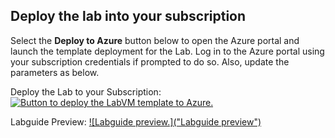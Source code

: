 ## Deploy the lab into your subscription


Select the **Deploy to Azure** button below to open the Azure portal and launch the template deployment for the Lab. Log in to the Azure portal using your subscription credentials if prompted to do so. Also, update the parameters as below.


  Deploy the Lab to your Subscription: [![Button to deploy the LabVM template to Azure.](https://aka.ms/deploytoazurebutton "Deploy the LabVM template to Azure")](https://portal.azure.com/#create/Microsoft.Template/uri/https%3A%2F%2Fexperienceazure.blob.core.windows.net%2Ftemplates%2Fazure-arc-sql-server%2Fdeploy-01.json)

   Labguide Preview:  [![Labguide preview.]("Labguide preview")](https://experience.cloudlabs.ai/#/labguidepreview/50708dcb-95e3-4f9d-ae36-bfd3382a1cc0)

